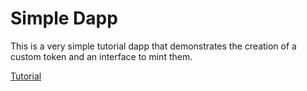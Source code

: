 # Simple Dapp

This is a very simple tutorial dapp that demonstrates the creation of a custom token and an interface to mint them.

[Tutorial](./Tutorial.md)
